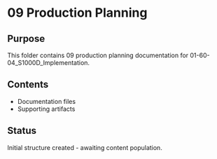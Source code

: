 # 09 Production Planning

## Purpose
This folder contains 09 production planning documentation for 01-60-04_S1000D_Implementation.

## Contents
- Documentation files
- Supporting artifacts

## Status
Initial structure created - awaiting content population.
